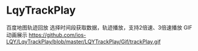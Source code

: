 # LqyTrackPlay
百度地图轨迹回放
选择时间段获取数据，轨迹播放，支持2倍速、3倍速播放
GIF动画展示
https://github.com/ios-LQY/LqyTrackPlay/blob/master/LQYTrackPlay/Gif/trackPlay.gif
